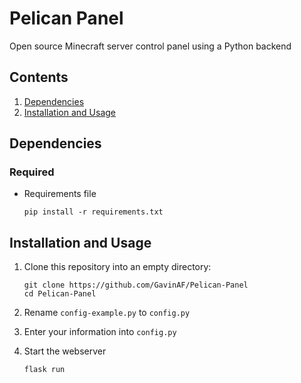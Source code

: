 # Pelican Panel
Open source Minecraft server control panel using a Python backend

## Contents
1. [Dependencies](#dependencies)
2. [Installation and Usage](#installation-and-usage)

## Dependencies

### Required
* Requirements file
    ```
    pip install -r requirements.txt
    ```

## Installation and Usage

1.  Clone this repository into an empty directory:
    ```
    git clone https://github.com/GavinAF/Pelican-Panel
    cd Pelican-Panel
    ```
    
2.  Rename `config-example.py` to `config.py`

3.  Enter your information into `config.py`

4.  Start the webserver
	```
	flask run
	```
